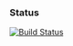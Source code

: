### Status
[![Build Status](https://api.travis-ci.org/mishuagopian/node-api.png)](https://travis-ci.org/mishuagopian/node-api)
